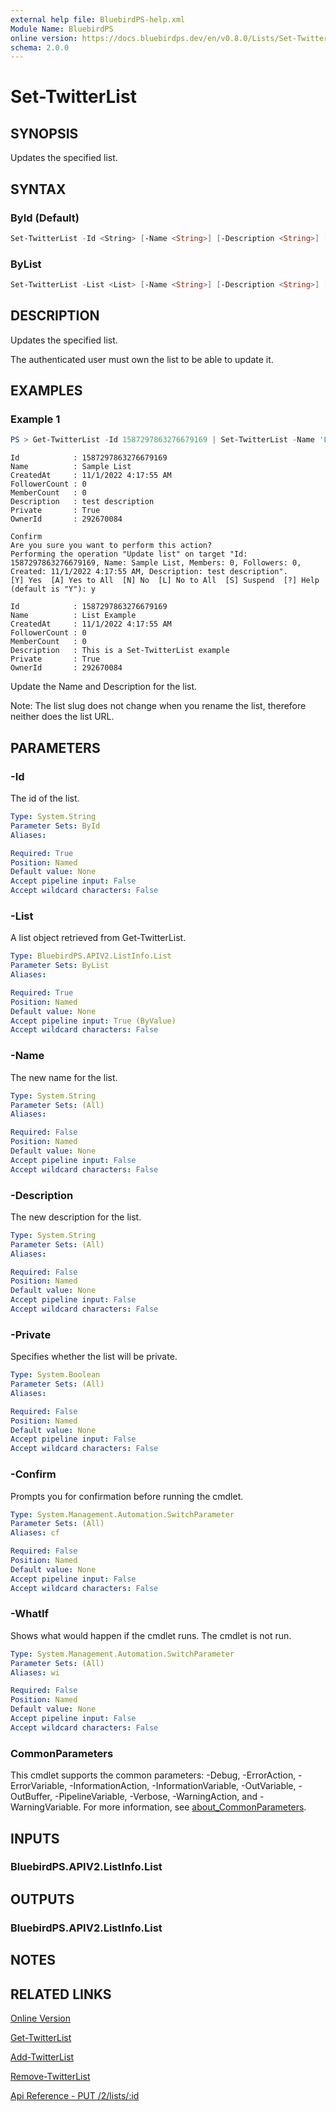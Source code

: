```yaml
---
external help file: BluebirdPS-help.xml
Module Name: BluebirdPS
online version: https://docs.bluebirdps.dev/en/v0.8.0/Lists/Set-TwitterList
schema: 2.0.0
---
```


# Set-TwitterList

## SYNOPSIS

Updates the specified list.

## SYNTAX

### ById (Default)

```powershell
Set-TwitterList -Id <String> [-Name <String>] [-Description <String>] [-Private <Boolean>] [-WhatIf] [-Confirm] [<CommonParameters>]
```

### ByList

```powershell
Set-TwitterList -List <List> [-Name <String>] [-Description <String>] [-Private <Boolean>] [-WhatIf] [-Confirm] [<CommonParameters>]
```

## DESCRIPTION

Updates the specified list.

The authenticated user must own the list to be able to update it.

## EXAMPLES

### Example 1

```powershell
PS > Get-TwitterList -Id 1587297863276679169 | Set-TwitterList -Name 'List Example' -Description 'This is a Set-TwitterList example'
```

```text
Id            : 1587297863276679169
Name          : Sample List
CreatedAt     : 11/1/2022 4:17:55 AM
FollowerCount : 0
MemberCount   : 0
Description   : test description
Private       : True
OwnerId       : 292670084

Confirm
Are you sure you want to perform this action?
Performing the operation "Update list" on target "Id: 1587297863276679169, Name: Sample List, Members: 0, Followers: 0, Created: 11/1/2022 4:17:55 AM, Description: test description".
[Y] Yes  [A] Yes to All  [N] No  [L] No to All  [S] Suspend  [?] Help (default is "Y"): y

Id            : 1587297863276679169
Name          : List Example
CreatedAt     : 11/1/2022 4:17:55 AM
FollowerCount : 0
MemberCount   : 0
Description   : This is a Set-TwitterList example
Private       : True
OwnerId       : 292670084
```

Update the Name and Description for the list.

Note: The list slug does not change when you rename the list, therefore neither does the list URL.

## PARAMETERS

### -Id

The id of the list.

```yaml
Type: System.String
Parameter Sets: ById
Aliases:

Required: True
Position: Named
Default value: None
Accept pipeline input: False
Accept wildcard characters: False
```

### -List

A list object retrieved from Get-TwitterList.

```yaml
Type: BluebirdPS.APIV2.ListInfo.List
Parameter Sets: ByList
Aliases:

Required: True
Position: Named
Default value: None
Accept pipeline input: True (ByValue)
Accept wildcard characters: False
```

### -Name

The new name for the list.

```yaml
Type: System.String
Parameter Sets: (All)
Aliases:

Required: False
Position: Named
Default value: None
Accept pipeline input: False
Accept wildcard characters: False
```

### -Description

The new description for the list.

```yaml
Type: System.String
Parameter Sets: (All)
Aliases:

Required: False
Position: Named
Default value: None
Accept pipeline input: False
Accept wildcard characters: False
```

### -Private

Specifies whether the list will be private.

```yaml
Type: System.Boolean
Parameter Sets: (All)
Aliases:

Required: False
Position: Named
Default value: None
Accept pipeline input: False
Accept wildcard characters: False
```

### -Confirm

Prompts you for confirmation before running the cmdlet.

```yaml
Type: System.Management.Automation.SwitchParameter
Parameter Sets: (All)
Aliases: cf

Required: False
Position: Named
Default value: None
Accept pipeline input: False
Accept wildcard characters: False
```

### -WhatIf

Shows what would happen if the cmdlet runs.
The cmdlet is not run.

```yaml
Type: System.Management.Automation.SwitchParameter
Parameter Sets: (All)
Aliases: wi

Required: False
Position: Named
Default value: None
Accept pipeline input: False
Accept wildcard characters: False
```

### CommonParameters

This cmdlet supports the common parameters: -Debug, -ErrorAction, -ErrorVariable, -InformationAction, -InformationVariable, -OutVariable, -OutBuffer, -PipelineVariable, -Verbose, -WarningAction, and -WarningVariable. For more information, see [about_CommonParameters](http://go.microsoft.com/fwlink/?LinkID=113216).

## INPUTS

### BluebirdPS.APIV2.ListInfo.List

## OUTPUTS

### BluebirdPS.APIV2.ListInfo.List

## NOTES

## RELATED LINKS

[Online Version](https://docs.bluebirdps.dev/en/v0.8.0/Lists/Set-TwitterList)

[Get-TwitterList](https://docs.bluebirdps.dev/en/v0.8.0/Lists/Get-TwitterList)

[Add-TwitterList](https://docs.bluebirdps.dev/en/v0.8.0/Lists/Add-TwitterList)

[Remove-TwitterList](https://docs.bluebirdps.dev/en/v0.8.0/Lists/Remove-TwitterList)

[Api Reference - PUT /2/lists/:id](https://developer.twitter.com/en/docs/twitter-api/lists/manage-lists/api-reference/put-lists-id)
